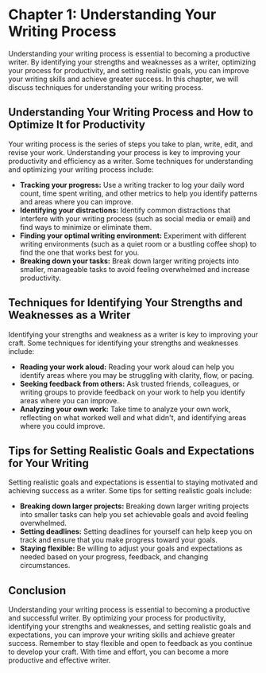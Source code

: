 Chapter 1: Understanding Your Writing Process
=============================================

Understanding your writing process is essential to becoming a productive writer. By identifying your strengths and weaknesses as a writer, optimizing your process for productivity, and setting realistic goals, you can improve your writing skills and achieve greater success. In this chapter, we will discuss techniques for understanding your writing process.

Understanding Your Writing Process and How to Optimize It for Productivity
--------------------------------------------------------------------------

Your writing process is the series of steps you take to plan, write, edit, and revise your work. Understanding your process is key to improving your productivity and efficiency as a writer. Some techniques for understanding and optimizing your writing process include:

* **Tracking your progress:** Use a writing tracker to log your daily word count, time spent writing, and other metrics to help you identify patterns and areas where you can improve.
* **Identifying your distractions:** Identify common distractions that interfere with your writing process (such as social media or email) and find ways to minimize or eliminate them.
* **Finding your optimal writing environment:** Experiment with different writing environments (such as a quiet room or a bustling coffee shop) to find the one that works best for you.
* **Breaking down your tasks:** Break down larger writing projects into smaller, manageable tasks to avoid feeling overwhelmed and increase productivity.

Techniques for Identifying Your Strengths and Weaknesses as a Writer
--------------------------------------------------------------------

Identifying your strengths and weakness as a writer is key to improving your craft. Some techniques for identifying your strengths and weaknesses include:

* **Reading your work aloud:** Reading your work aloud can help you identify areas where you may be struggling with clarity, flow, or pacing.
* **Seeking feedback from others:** Ask trusted friends, colleagues, or writing groups to provide feedback on your work to help you identify areas where you can improve.
* **Analyzing your own work:** Take time to analyze your own work, reflecting on what worked well and what didn't, and identifying areas where you could improve.

Tips for Setting Realistic Goals and Expectations for Your Writing
------------------------------------------------------------------

Setting realistic goals and expectations is essential to staying motivated and achieving success as a writer. Some tips for setting realistic goals include:

* **Breaking down larger projects:** Breaking down larger writing projects into smaller tasks can help you set achievable goals and avoid feeling overwhelmed.
* **Setting deadlines:** Setting deadlines for yourself can help keep you on track and ensure that you make progress toward your goals.
* **Staying flexible:** Be willing to adjust your goals and expectations as needed based on your progress, feedback, and changing circumstances.

Conclusion
----------

Understanding your writing process is essential to becoming a productive and successful writer. By optimizing your process for productivity, identifying your strengths and weaknesses, and setting realistic goals and expectations, you can improve your writing skills and achieve greater success. Remember to stay flexible and open to feedback as you continue to develop your craft. With time and effort, you can become a more productive and effective writer.
